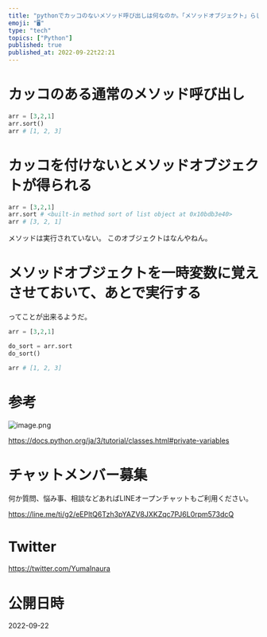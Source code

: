 ```yaml
---
title: "pythonでカッコのないメソッド呼び出しは何なのか。「メソッドオブジェクト」らしい。"
emoji: "🖥"
type: "tech"
topics: ["Python"]
published: true
published_at: 2022-09-22t22:21
---
```



# カッコのある通常のメソッド呼び出し

```py
arr = [3,2,1]
arr.sort()
arr # [1, 2, 3]
```

# カッコを付けないとメソッドオブジェクトが得られる

```py
arr = [3,2,1]
arr.sort # <built-in method sort of list object at 0x10bdb3e40>
arr # [3, 2, 1]
```

メソッドは実行されていない。
このオブジェクトはなんやねん。

# メソッドオブジェクトを一時変数に覚えさせておいて、あとで実行する

ってことが出来るようだ。

```py
arr = [3,2,1]

do_sort = arr.sort
do_sort()

arr # [1, 2, 3]
```

# 参考

![image.png](https://qiita-image-store.s3.ap-northeast-1.amazonaws.com/0/89618/dd7d6ec3-1fb3-6d2b-a71b-d97c5d63d1b6.png)

https://docs.python.org/ja/3/tutorial/classes.html#private-variables



# チャットメンバー募集


何か質問、悩み事、相談などあればLINEオープンチャットもご利用ください。

https://line.me/ti/g2/eEPltQ6Tzh3pYAZV8JXKZqc7PJ6L0rpm573dcQ


# Twitter

https://twitter.com/YumaInaura


# 公開日時

2022-09-22
